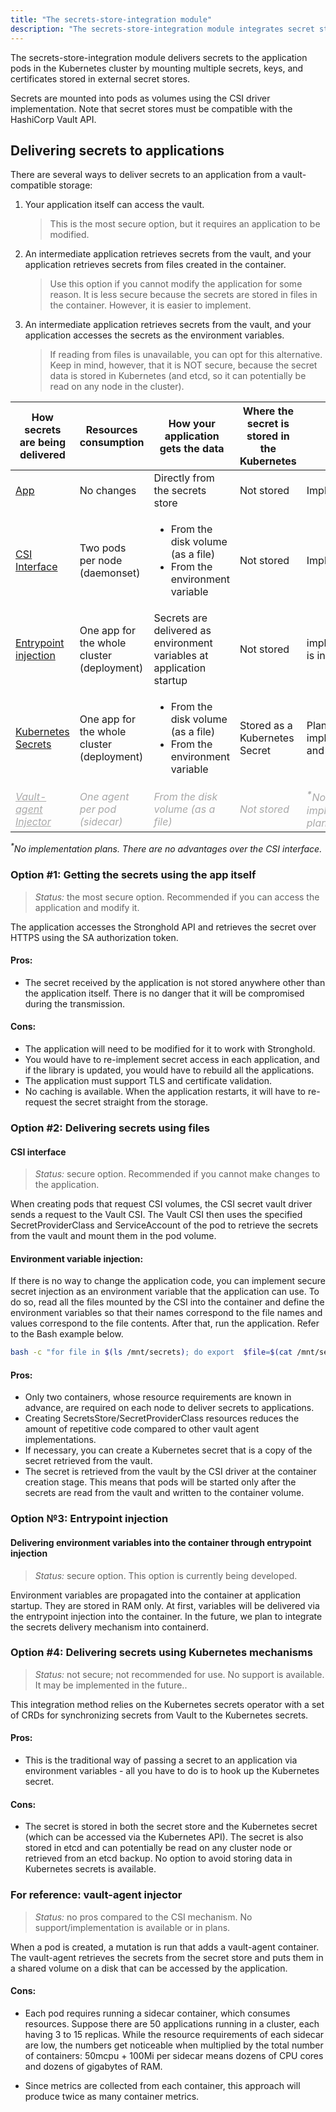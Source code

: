 ```yaml
---
title: "The secrets-store-integration module"
description: "The secrets-store-integration module integrates secret stores and applications in K8s clusters"
---
```


The secrets-store-integration module delivers secrets to the application pods in the Kubernetes
cluster by mounting multiple secrets, keys, and certificates stored in external secret stores.

Secrets are mounted into pods as volumes using the CSI driver implementation.
Note that secret stores must be compatible with the HashiCorp Vault API.

## Delivering secrets to applications

There are several ways to deliver secrets to an application from a vault-compatible storage:

1. Your application itself can access the vault.

   > This is the most secure option, but it requires an application to be modified.

2. An intermediate application retrieves secrets from the vault, and your application retrieves secrets from files created in the container.

   > Use this option if you cannot modify the application for some reason. It is less secure because the secrets are stored in files in the container. However, it is easier to implement.

3. An intermediate application retrieves secrets from the vault, and your application accesses the secrets as the environment variables.

   > If reading from files is unavailable, you can opt for this alternative. Keep in mind, however, that it is NOT secure, because the secret data is stored in Kubernetes (and etcd, so it can potentially be read on any node in the cluster).

<table>
<thead>
<tr>
<th>How secrets are being delivered</th>
<th>Resources consumption</th>
<th>How your application gets the data</th>
<th>Where the secret is stored in the Kubernetes</th>
<th>Status</th>
</tr>
</thead>
<tbody>
<tr>
<td><a style="color: ##0066FF;" href="#option-1-get-the-secrets-from-the-app-itself">App</a></td>
<td>No changes</td>
<td>Directly from the secrets store</td>
<td>Not stored</td>
<td>Implemented</td>
</tr>
<tr>
<td><a style="color: ##0066FF;" href="#csi-interface">CSI Interface</a></td>
<td>Two pods per node (daemonset)</td>
<td><ul><li>From the disk volume (as a file)</li><li>From the environment variable</li></ul></td>
<td>Not stored</td>
<td>Implemented</td>
</tr>
<tr>
<td><a style="color: ##0066FF;" href="#option-3-entrypoint-injection">Entrypoint injection</a></td>
<td>One app for the whole cluster (deployment)</td>
<td>Secrets are delivered as environment variables at application startup</td>
<td>Not stored</td>
<td>implementation is in progress</td>
</tr>
<tr>
<td><a style="color: ##0066FF;" href="#option-4-delivering-secrets-through-kubernetes-mechanisms">Kubernetes Secrets</a></td>
<td>One app for the whole cluster (deployment)</td>
<td><ul><li>From the disk volume (as a file)</li><li>From the environment variable</li></ul></td>
<td>Stored as a Kubernetes Secret</td>
<td>Planned for implementation and release</td>
</tr>
<tr>
<td><a style="color: #A9A9A9; font-style: italic;" href="#for-reference-vault-agent-injector">Vault-agent Injector</a></td>
<td style="color: #A9A9A9; font-style: italic;">One agent per pod (sidecar)</td>
<td style="color: #A9A9A9; font-style: italic;">From the disk volume (as a file)</td>
<td style="color: #A9A9A9; font-style: italic;">Not stored</td>
<td style="color: #A9A9A9; font-style: italic;"><sup><b>*</b></sup>No implementation plans</td>
</tr>
</tbody>
</table>

<i><sup>*</sup>No implementation plans. There are no advantages over the CSI interface.</i>

### Option #1: Getting the secrets using the app itself

> *Status:* the most secure option. Recommended if you can access the application and modify it.

The application accesses the Stronghold API and retrieves the secret over HTTPS using the SA authorization token.

#### Pros:

- The secret received by the application is not stored anywhere other than the application itself. There is no danger that it will be compromised during the transmission.

#### Cons:

- The application will need to be modified for it to work with Stronghold.
- You would have to re-implement secret access in each application, and if the library is updated, you would have to rebuild all the applications.
- The application must support TLS and certificate validation.
- No caching is available. When the application restarts, it will have to re-request the secret straight from the storage.

### Option #2: Delivering secrets using files

#### CSI interface

> *Status:* secure option. Recommended if you cannot make changes to the application.

When creating pods that request CSI volumes, the CSI secret vault driver sends a request to the Vault CSI. The Vault CSI then uses the specified SecretProviderClass and ServiceAccount of the pod to retrieve the secrets from the vault and mount them in the pod volume.

#### Environment variable injection:

If there is no way to change the application code, you can implement secure secret injection as an environment variable that the application can use. To do so, read all the files mounted by the CSI into the container and define the environment variables so that their names correspond to the file names and values correspond to the file contents. After that, run the application. Refer to the Bash example below.

```bash
bash -c "for file in $(ls /mnt/secrets); do export  $file=$(cat /mnt/secrets/$file); done ; exec my_original_file_to_startup"
```

#### Pros:

- Only two containers, whose resource requirements are known in advance, are required on each node to deliver secrets to applications.
- Creating SecretsStore/SecretProviderClass resources reduces the amount of repetitive code compared to other vault agent implementations.
- If necessary, you can create a Kubernetes secret that is a copy of the secret retrieved from the vault.
- The secret is retrieved from the vault by the CSI driver at the container creation stage. This means that pods will be started only after the secrets are read from the vault and written to the container volume.

### Option №3: Entrypoint injection

#### Delivering environment variables into the container through entrypoint injection

> *Status:* secure option. This option is currently being developed.

Environment variables are propagated into the container at application startup. They are stored in RAM only. At first, variables will be delivered via the entrypoint injection into the container. In the future, we plan to integrate the secrets delivery mechanism into containerd.

### Option #4: Delivering secrets using Kubernetes mechanisms

> *Status:* not secure; not recommended for use. No support is available. It may be implemented in the future..

This integration method relies on the Kubernetes secrets operator with a set of CRDs for synchronizing secrets from Vault to the Kubernetes secrets.

#### Pros:

- This is the traditional way of passing a secret to an application via environment variables - all you have to do is to hook up the Kubernetes secret.

#### Cons:

- The secret is stored in both the secret store and the Kubernetes secret (which can be accessed via the Kubernetes API). The secret is also stored in etcd and can potentially be read on any cluster node or retrieved from an etcd backup. No option to avoid storing data in Kubernetes secrets is available.

### For reference: vault-agent injector

> *Status:* no pros compared to the CSI mechanism. No support/implementation is available or in plans.

When a pod is created, a mutation is run that adds a vault-agent container. The vault-agent retrieves the secrets from the secret store and puts them in a shared volume on a disk that can be accessed by the application.

#### Cons:

- Each pod requires running a sidecar container, which consumes resources. Suppose there are 50 applications running in a cluster, each having 3 to 15 replicas. While the resource requirements of each sidecar are low, the numbers get noticeable when multiplied by the total number of containers: 50mcpu + 100Mi per sidecar means dozens of CPU cores and dozens of gigabytes of RAM.


- Since metrics are collected from each container, this approach will produce twice as many container metrics. 
